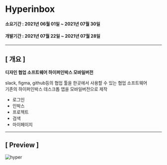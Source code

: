 # Hyperinbox
#### 소요기간 : 2021년 06월 01일 ~ 2021년 07월 30일
#### 개발기간 : 2021년 07월 22일 ~ 2021년 07월 28일
---
## [ 개요 ]

**디자인 협업 소프트웨어 하이퍼인박스 모바일버전**

slack, figma, github등의 협업 툴을 한곳에서 사용할 수 있는 협업 소프트웨어\
기존의 하이퍼인박스 데스크톱 앱을 모바일버전으로 제작 
* 로그인
* 인박스
* 프로젝트
* 검색
* 마이페이지
---
## [ Preview ]

![hyper](https://user-images.githubusercontent.com/72050086/130312503-091b4aa1-80f8-4142-8bdd-9bc2a3eca42c.png)

